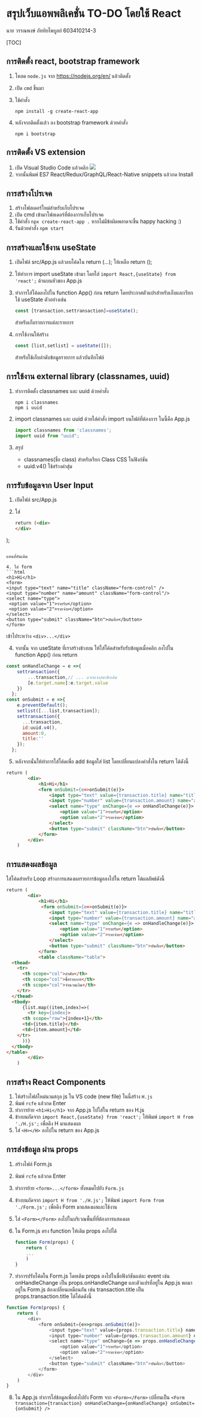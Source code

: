 # สรุปเว็บแอพพลิเคชั่น TO-DO โดยใช้ React

นาย วรรณพงษ์ ภัททิยไพบูลย์ 603410214-3

[TOC]

## การติดตั้ง react, bootstrap framework

1. โหลด ```node.js``` จาก https://nodejs.org/en/ แล้วติดตั้ง

2. เปิด ```cmd``` ขึ้นมา

3. ใช้คำสั่ง 

   ```
   npm install -g create-react-app
   ```

   

4. หลังจากติดตั้งแล้ว ลง bootstrap framework ด้วยคำสั่ง 

   ```
   npm i bootstrap
   ```

   

## การติดตั้ง VS extension

1. เปิด Visual Studio Code แล้วคลิก ![](https://code.visualstudio.com/assets/docs/editor/extension-gallery/extensions-view-icon.png)
2. จากนั้นพิมพ์ ES7 React/Redux/GraphQL/React-Native snippets แล้วกด Install

## การสร้างโปรเจค

1. สร้างโฟลเดอร์ใหม่สำหรับเก็บโปรเจค
2. เปิด cmd เข้ามาโฟลเดอร์ที่ต้องการเก็บโปรเจค
3. ใช้คำสั่ง ```npx create-react-app .``` หากไม่มีข้อผิดพลาดจะขึ้น happy hacking :)
4. รันด้วยคำสั่ง ```npm start```

## การสร้างและใช้งาน useState

1. เปิดไฟล์ src/App.js แล้วลบโค้ดใน return (...); ให้เหลือ return ();

2. ให้ทำการ import useState เข้ามา โดยใส่ ```import React,{useState} from 'react';``` ด้านบนหัวของ App.js

3. ทำการใส่โค้ดลงไปใน function App() ก่อน return โดยประกาศตัวแปรสำหรับเก็บและเรียกใช้ useState ตัวอย่างเช่น

   ```javascript
   const [transaction,settransaction]=useState();
   ```

   สำหรับเก็บรายการแต่ละรายการ

4. การใช้งานให้สร้าง 

   ```javascript
   const [list,setlist] = useState([]);
   ```

   สำหรับใช้เก็บลำดับข้อมูลรายการ แล้วบันทึกไฟล์

## การใช้งาน external library (classnames, uuid)

1. ทำการติดตั้ง classnames และ uuid ด้วยคำสั่ง

   ```
   npm i classnames
   npm i uuid
   ```

2. import classnames และ uuid ด้วยใส่คำสั่ง import บนไฟล์ที่ต้องการ ในนี้คือ App.js

   ```javascript
   import classnames from 'classnames';
   import uuid from "uuid";
   ```

3. สรุป
   - classnames(ชื่อ class) สำหรับเรียก Class CSS ในฟังก์ชัน
   - uuid.v4() ใช้สร้างค่าสุ่ม

## การรับข้อมูลจาก User Input

1. เปิดไฟล์ src/App.js

3. ใส่

   ```html
   return (<div>
   </div>
);
   ```
   
   แทนที่อันเดิม
   
4. ใส่ form
```html
<h1>Hi</h1>
<form>
<input type="text" name="title" className="form-control" />
<input type="number" name="amount" className="form-control"/>
<select name="type">
	<option value="1">รายรับ</option>
	<option value="2">รายจ่าย</option>
</select>
<button type="submit" className="btn">บันทึก</button>
</form>
```

เข้าไประหว่าง ```<div>...</div>```

4. จากนั้น จาก useState ที่เราสร้างข้างบน ให้ใส่โค้ดสำหรับรับข้อมูลเมื่อคลิก ลงไปใน function App() ก่อน return

```javascript
const onHandleChange = e =>{
	settransaction({
  		...transaction,// ... แจกแจงสมาชิกเดิม
  		[e.target.name]:e.target.value
	})
  };
const onSubmit = e =>{
    e.preventDefault();
    setlist([...list,transaction]);
    settransaction({
      ...transaction,
      id:uuid.v4(),
      amount:0,
      title:''
    });
  };
```

5. หลังจากนั้นให้ทำการใส่โค้ดเพื่อ add ข้อมูลใส่ list โดยเปลี่ยนแปลงคำสั่งใน return ได้ดังนี้

```html
return (
        <div>
            <h1>Hi</h1>
            <form onSubmit={e=>onSubmit(e)}>
                <input type="text" value={transaction.title} name="title" className="form-control" onChange={e => onHandleChange(e)}/>
                <input type="number" value={transaction.amount} name="amount" className="form-control" onChange={e => onHandleChange(e)}/>
                <select name="type" onChange={e => onHandleChange(e)}>
                    <option value="1">รายรับ</option>
                    <option value="2">รายจ่าย</option>
                </select>
                <button type="submit" className="btn">บันทึก</button>
            </form>
        </div>
    )
```

## การแสดงผลข้อมูล

ใส่โค้ดสำหรับ Loop สร้างการแสดงผลรายการข้อมูลลงไปใน return ได้ผลลัพธ์ดังนี้

```html
return (
        <div>
            <h1>Hi</h1>
             <form onSubmit={e=>onSubmit(e)}>
                <input type="text" value={transaction.title} name="title" className="form-control" onChange={e => onHandleChange(e)}/>
                <input type="number" value={transaction.amount} name="amount" className="form-control" onChange={e => onHandleChange(e)}/>
                <select name="type" onChange={e => onHandleChange(e)}>
                    <option value="1">รายรับ</option>
                    <option value="2">รายจ่าย</option>
                </select>
                <button type="submit" className="btn">บันทึก</button>
            </form>
            <table className="table">
  <thead>
    <tr>
      <th scope="col">ลำดับ</th>
      <th scope="col">ชื่อรายการ</th>
      <th scope="col">จำนวนเงิน</th>
    </tr>
  </thead>
  <tbody>
      {list.map((item,index)=>(
        <tr key={index}>
      <th scope="row">{index+1}</th>
      <td>{item.title}</td>
      <td>{item.amount}</td>
    </tr>
      ))}
  </tbody>
</table>
        </div>
    )
```

## การสร้าง React Components

1. ให้สร้างไฟล์ใหม่นามสกุล js ใน VS code (new file) ในนี้สร้าง ```H.js```
2. พิมพ์ ```rcfe``` แล้วกด Enter
3. ทำการย้าย ```<h1>Hi</h1>``` จาก App.js ไปใส่ใน return ของ H.js
4. ข้างบนถัดจาก ```import React,{useState} from 'react';``` ให้พิมพ์ ```import H from './H.js';``` เพื่อดึง H มาแสดงผล
5. ใส่ ```<H></H>``` ลงไปใน return ของ App.js

## การส่งข้อมูล ผ่าน props

1. สร้างไฟล์ Form.js

2. พิมพ์ ```rcfe``` แล้วกด Enter

3. ทำการย้าย ```<form>...</form>``` ทั้งหมดไปยัง ```Form.js```

4. ข้างบนถัดจาก ```import H from './H.js';``` ให้พิมพ์ ```import Form from './Form.js';``` เพื่อดึง Form มาแสดงผลและใช้งาน

5. ใส่  ```<Form></Form>``` ลงไปในบริเวณพื้นที่ที่ต้องการแสดงผล

6. ใน Form.js ตรง function ให้เติม props ลงไปได้

   ```javascript
   function Form(props) {
       return (
       ...
       )
   }
   ```

7. ทำการปรับโค้ดใน Form.js โดยเติม props ลงไปในชื่อฟังก์ชันแต่ละ event เช่น onHandleChange เป็น props.onHandleChange และตัวแปรที่อยู่ใน App.js พอมาอยู่ใน Form.js ต้องเปลี่ยนเหมือนกัน เช่น transaction.title เป็น props.transaction.title ได้โค้ดดังนี้
```javascript
function Form(props) {
    return (
        <div>
            <form onSubmit={e=>props.onSubmit(e)}>
                <input type="text" value={props.transaction.title} name="title" className="form-control" onChange={e => props.onHandleChange(e)}/>
                <input type="number" value={props.transaction.amount} name="amount" className="form-control" onChange={e => props.onHandleChange(e)}/>
                <select name="type" onChange={e => props.onHandleChange(e)}>
                    <option value="1">รายรับ</option>
                    <option value="2">รายจ่าย</option>
                </select>
                <button type="submit" className="btn">บันทึก</button>
            </form>
        </div>
    )
}
```
8. ใน App.js ทำการใส่ข้อมูลเพื่อส่งไปยัง Form จาก ```<Form></Form>``` เปลี่ยนเป็น ```<Form transaction={transaction} onHandleChange={onHandleChange} onSubmit={onSubmit} />```
